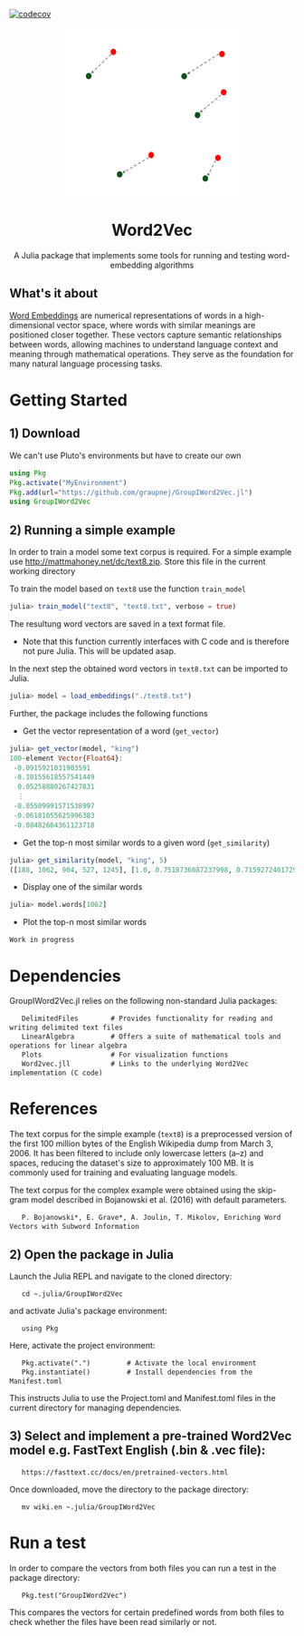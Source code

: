 [![codecov](https://codecov.io/gh/graupnej/GroupIWord2Vec.jl/graph/badge.svg?token=WRWRU7P5WQ)](https://codecov.io/gh/graupnej/GroupIWord2Vec.jl)

<div align="center">
  <img src="WordEmbeddings.png" alt="Logo" width="300" height="300" />
       <h1>Word2Vec</h1>
       A Julia package that implements some tools for running and testing word-embedding algorithms
</div>

## What's it about
[Word Embeddings](https://en.wikipedia.org/wiki/Word_embedding) are numerical representations of words in a high-dimensional vector space, where words with similar meanings are positioned closer together. These vectors capture semantic relationships between words, allowing machines to understand language context and meaning through mathematical operations. They serve as the foundation for many natural language processing tasks.

# Getting Started

## 1) Download
We can't use Pluto's environments but have to create our own

```julia
using Pkg
Pkg.activate("MyEnvironment")
Pkg.add(url="https://github.com/graupnej/GroupIWord2Vec.jl")
using GroupIWord2Vec
```

## 2) Running a simple example
In order to train a model some text corpus is required. For a simple example use http://mattmahoney.net/dc/text8.zip. Store this file in the current working directory

To train the model based on ``text8`` use the function ``train_model``

```julia
julia> train_model("text8", "text8.txt", verbose = true)
```

The resultung word vectors are saved in a text format file.

- Note that this function currently interfaces with C code and is therefore not pure Julia. This will be updated asap.

In the next step the obtained word vectors in ``text8.txt`` can be imported to Julia.

```julia
julia> model = load_embeddings("./text8.txt")
```

Further, the package includes the following functions

- Get the vector representation of a word (``get_vector``)

```julia
julia> get_vector(model, "king")
100-element Vector{Float64}:
 -0.0915921031903591
 -0.10155618557541449
  0.05258880267427831
  ⋮
 -0.05509991571538997
 -0.06181055625996383
 -0.08482664361123718
```

- Get the top-n most similar words to a given word (``get_similarity``)

```julia
julia> get_similarity(model, "king", 5)
([188, 1062, 904, 527, 1245], [1.0, 0.7518736087237998, 0.715927240172969, 0.6939850961445455, 0.678069618100706])
```

- Display one of the similar words

```julia
julia> model.words[1062]
```

- Plot the top-n most similar words

```
Work in progress
```

# Dependencies
GroupIWord2Vec.jl relies on the following non-standard Julia packages:

       DelimitedFiles        # Provides functionality for reading and writing delimited text files
       LinearAlgebra         # Offers a suite of mathematical tools and operations for linear algebra
       Plots                 # For visualization functions
       Word2vec.jll          # Links to the underlying Word2Vec implementation (C code)

# References
The text corpus for the simple example (``text8``) is a preprocessed version of the first 100 million bytes of the English Wikipedia dump from March 3, 2006. It has been filtered to include only lowercase letters (a–z) and spaces, reducing the dataset's size to approximately 100 MB. It is commonly used for training and evaluating language models.

The text corpus for the complex example were obtained using the skip-gram model described in Bojanowski et al. (2016) with default parameters.

       P. Bojanowski*, E. Grave*, A. Joulin, T. Mikolov, Enriching Word Vectors with Subword Information


## 2) Open the package in Julia
Launch the Julia REPL and navigate to the cloned directory:

       cd ~.julia/GroupIWord2Vec

and activate Julia's package environment:

       using Pkg
       
Here, activate the project environment:

       Pkg.activate(".")         # Activate the local environment
       Pkg.instantiate()         # Install dependencies from the Manifest.toml

This instructs Julia to use the Project.toml and Manifest.toml files in the current directory for managing dependencies.

## 3) Select and implement a pre-trained Word2Vec model e.g. FastText English (.bin & .vec file):

       https://fasttext.cc/docs/en/pretrained-vectors.html

Once downloaded, move the directory to the package directory:

       mv wiki.en ~.julia/GroupIWord2Vec

# Run a test
In order to compare the vectors from both files you can run a test in the package directory:

       Pkg.test("GroupIWord2Vec")

This compares the vectors for certain predefined words from both files to check whether the files have been read similarly or not.

